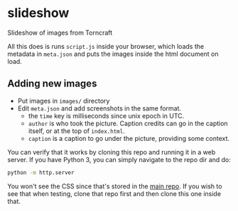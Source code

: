 # slideshow
Slideshow of images from Torncraft

All this does is runs `script.js` inside your browser, which
loads the metadata in `meta.json` and puts the images inside the
html document on load.

## Adding new images

- Put images in `images/` directory
- Edit `meta.json` and add screenshots in the same format.
    * the `time` key is milliseconds since unix epoch in UTC.
    * `author` is who took the picture. Caption credits can go in
      the caption itself, or at the top of `index.html`.
    * `caption` is a caption to go under the picture, providing
      some context.

You can verify that it works by cloning this repo and running it
in a web server. If you have Python 3, you can simply navigate to
the repo dir and do:

```bash
python -m http.server
```

You won't see the CSS since that's stored in the
[main repo](https://github.com/torncraft/torncraft.github.io).
If you wish to see that when testing, clone that repo first and
then clone this one inside that.
